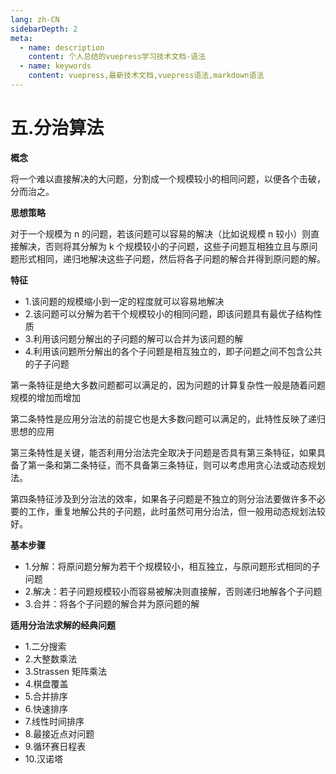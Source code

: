 ```yaml
---
lang: zh-CN
sidebarDepth: 2
meta:
  - name: description
    content: 个人总结的vuepress学习技术文档-语法
  - name: keywords
    content: vuepress,最新技术文档,vuepress语法,markdown语法
---
```


# 五.分治算法

**概念**

将一个难以直接解决的大问题，分割成一个规模较小的相同问题，以便各个击破，分而治之。

**思想策略**

对于一个规模为 n 的问题，若该问题可以容易的解决（比如说规模 n 较小）则直接解决，否则将其分解为 k 个规模较小的子问题，这些子问题互相独立且与原问题形式相同，递归地解决这些子问题，然后将各子问题的解合并得到原问题的解。

**特征**

- 1.该问题的规模缩小到一定的程度就可以容易地解决
- 2.该问题可以分解为若干个规模较小的相同问题，即该问题具有最优子结构性质
- 3.利用该问题分解出的子问题的解可以合并为该问题的解
- 4.利用该问题所分解出的各个子问题是相互独立的，即子问题之间不包含公共的子子问题

第一条特征是绝大多数问题都可以满足的，因为问题的计算复杂性一般是随着问题规模的增加而增加

第二条特性是应用分治法的前提它也是大多数问题可以满足的，此特性反映了递归思想的应用

第三条特性是关键，能否利用分治法完全取决于问题是否具有第三条特征，如果具备了第一条和第二条特征，而不具备第三条特征，则可以考虑用贪心法或动态规划法。

第四条特征涉及到分治法的效率，如果各子问题是不独立的则分治法要做许多不必要的工作，重复地解公共的子问题，此时虽然可用分治法，但一般用动态规划法较好。

**基本步骤**

- 1.分解：将原问题分解为若干个规模较小，相互独立，与原问题形式相同的子问题
- 2.解决：若子问题规模较小而容易被解决则直接解，否则递归地解各个子问题
- 3.合并：将各个子问题的解合并为原问题的解

**适用分治法求解的经典问题**

- 1.二分搜索
- 2.大整数乘法
- 3.Strassen 矩阵乘法
- 4.棋盘覆盖
- 5.合并排序
- 6.快速排序
- 7.线性时间排序
- 8.最接近点对问题
- 9.循环赛日程表
- 10.汉诺塔
